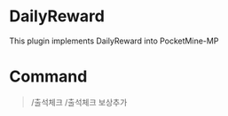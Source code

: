 # DailyReward
This plugin implements DailyReward into PocketMine-MP

# Command
> /출석체크
> /출석체크 보상추가
